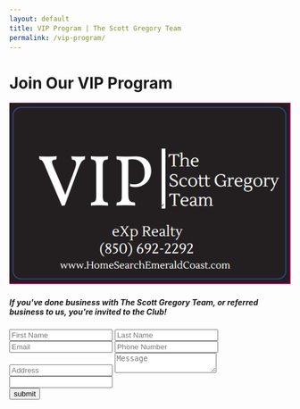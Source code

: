 ```yaml
---
layout: default
title: VIP Program | The Scott Gregory Team
permalink: /vip-program/
---
```

<div class="center">
<h1>Join Our VIP Program</h1>
<img src="/img/vip.png" class="half-image"><br>
</div>

<h5 class="center">If you've done business with The Scott Gregory Team, or referred business to us, you're invited to the Club!</h5>

<form class="contact-form" method="post" action="https://formspree.io/{{site.data.settings.client.email}}">
  <input type="text" name="first-name" placeholder="First Name" required>
  <input type="text" name="last-name" placeholder="Last Name" required>
  <input type="email" name="_replyto" placeholder="Email" required>
  <input type="text" name="phone" placeholder="Phone Number" required>
  <input type="text" name="address" placeholder="Address" required>
  <textarea name="Message" placeholder="Message"></textarea>
  <!-- Cloud cannon settings field -->
  <div class="hidden">
    <input type="hidden" name="_to" value="{{site.data.settings.client.email}}">
    <input type="hidden" name="_subject" value="VIP Program Message From Your Vyral Video Blog">
    <input type="text" name="_gotcha">
  </div>

  <input type="submit" value="submit">
</form>
